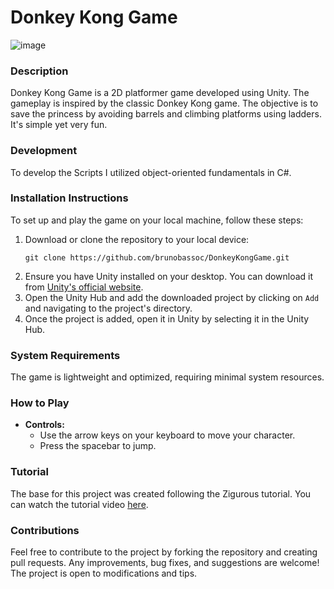
# Donkey Kong Game

![image](https://github.com/brunobassoc/DonkeyKongGame/assets/106711263/3ce98387-428a-4698-ad71-93391ce4172e)


### Description
Donkey Kong Game is a 2D platformer game developed using Unity. The gameplay is inspired by the classic Donkey Kong game. The objective is to save the princess by avoiding barrels and climbing platforms using ladders. It's simple yet very fun.

### Development
To develop the Scripts I utilized object-oriented fundamentals in C#.

### Installation Instructions
To set up and play the game on your local machine, follow these steps:
1. Download or clone the repository to your local device:
   ```
   git clone https://github.com/brunobassoc/DonkeyKongGame.git
   ```
2. Ensure you have Unity installed on your desktop. You can download it from [Unity's official website](https://unity.com/).
3. Open the Unity Hub and add the downloaded project by clicking on `Add` and navigating to the project's directory.
4. Once the project is added, open it in Unity by selecting it in the Unity Hub.

### System Requirements
The game is lightweight and optimized, requiring minimal system resources.

### How to Play
- **Controls:**
  - Use the arrow keys on your keyboard to move your character.
  - Press the spacebar to jump.

### Tutorial
The base for this project was created following the Zigurous tutorial. You can watch the tutorial video [here](https://www.youtube.com/watch?v=8qciEnDt-n8&list=PLYCsOVj0F0h8ibWiDDhm6PWKzX8RGtw2L&index=18).

### Contributions
Feel free to contribute to the project by forking the repository and creating pull requests. Any improvements, bug fixes, and suggestions are welcome! The project is open to modifications and tips.
